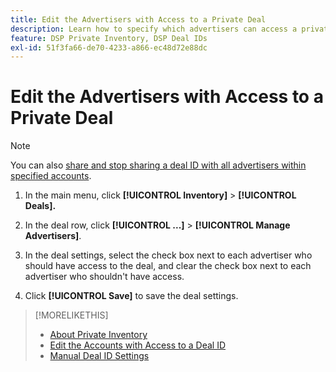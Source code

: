 ```yaml
---
title: Edit the Advertisers with Access to a Private Deal
description: Learn how to specify which advertisers can access a private deal.
feature: DSP Private Inventory, DSP Deal IDs
exl-id: 51f3fa66-de70-4233-a866-ec48d72e88dc
---
```

# Edit the Advertisers with Access to a Private Deal

>[!NOTE]
>
>You can also [share and stop sharing a deal ID with all advertisers within specified accounts](deal-id-share.md).

1. In the main menu, click **[!UICONTROL Inventory]** > **[!UICONTROL Deals].**

1. In the deal row, click  **[!UICONTROL ...]** > **[!UICONTROL Manage Advertisers]**.

1. In the deal settings, select the check box next to each advertiser who should have access to the deal, and clear the check box next to each advertiser who shouldn't have access.

1. Click **[!UICONTROL Save]** to save the deal settings.

>[!MORELIKETHIS]
>* [About Private Inventory](private-inventory-about.md)
>* [Edit the Accounts with Access to a Deal ID](/help/dsp/inventory/deal-id-share.md)
>* [Manual Deal ID Settings](deal-id-settings.md)
